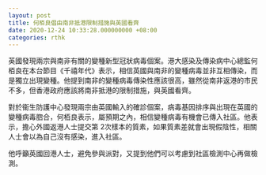 ```yaml
---
layout: post
title: 何栢良倡由南非抵港限制措施與英國看齊
date: 2020-12-24 10:33:28.000000000 +08:00
categories: rthk
---
```


英國發現兩宗與南非有關的變種新型冠狀病毒個案。港大感染及傳染病中心總監何栢良在本台節目《千禧年代》表示，相信英國與南非的變種病毒並非互相傳染，而是獨立出現變種。他提到南非的變種病毒傳染性應該很高，雖然從南非返港的市民不多，但香港政府應該將南非抵港的限制措施，與英國看齊。  

對於衞生防護中心發現兩宗由英國輸入的確診個案，病毒基因排序與出現在英國的變種病毒脗合，何栢良表示，屬預期之內，相信變種病毒有機會已傳入社區。他表示，擔心外國返港人士提交第 2次樣本的質素，如果質素差就會出現假陰性，相關人士會以為自己沒有感染，進入社區。

他呼籲英國回港人士，避免參與派對，又提到他們可以考慮到社區檢測中心再做檢測。
